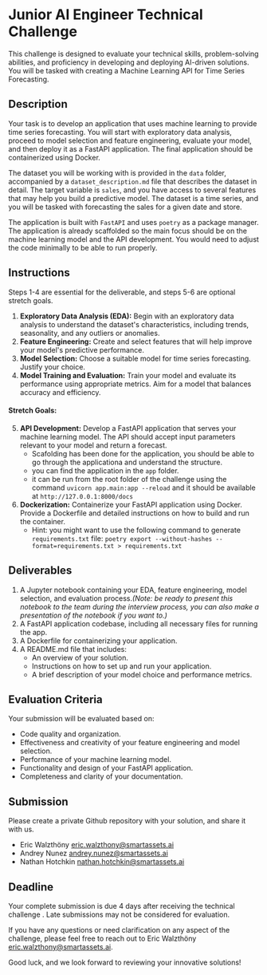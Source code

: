 # Junior AI Engineer Technical Challenge

This challenge is designed to evaluate your technical skills, problem-solving abilities, and proficiency in developing and deploying AI-driven solutions. You will be tasked with creating a Machine Learning API for Time Series Forecasting.

## Description

Your task is to develop an application that uses machine learning to provide time series forecasting. You will start with exploratory data analysis, proceed to model selection and feature engineering, evaluate your model, and then deploy it as a FastAPI application. The final application should be containerized using Docker.

The dataset you will be working with is provided in the `data` folder, accompanied by a `dataset_description.md` file that describes the dataset in detail. The target variable is `sales`, and you have access to several features that may help you build a predictive model. The dataset is a time series, and you will be tasked with forecasting the sales for a given date and store. 

The application is built with `FastAPI` and uses `poetry` as a package manager. The application is already scaffolded so the main focus should be on the machine learning model and the API development. You would need to adjust the code minimally to be able to run properly. 

## Instructions
Steps 1-4 are essential for the deliverable, and steps 5-6 are optional stretch goals.

1. **Exploratory Data Analysis (EDA):** Begin with an exploratory data analysis to understand the dataset's characteristics, including trends, seasonality, and any outliers or anomalies.
2. **Feature Engineering:** Create and select features that will help improve your model's predictive performance.
3. **Model Selection:** Choose a suitable model for time series forecasting. Justify your choice.
4. **Model Training and Evaluation:** Train your model and evaluate its performance using appropriate metrics. Aim for a model that balances accuracy and efficiency.

#### Stretch Goals: 
5. **API Development:** Develop a FastAPI application that serves your machine learning model. The API should accept input parameters relevant to your model and return a forecast.
    - Scafolding has been done for the application, you should be able to go through the applicationa and understand the structure.
    - you can find the application in the `app` folder.
    - it can be run from the root folder of the challenge using the command `uvicorn app.main:app --reload` and it should be available at `http://127.0.0.1:8000/docs`
6. **Dockerization:** Containerize your FastAPI application using Docker. Provide a Dockerfile and detailed instructions on how to build and run the container.
    - Hint: you might want to use the following command to generate `requirements.txt` file: `poetry export --without-hashes --format=requirements.txt > requirements.txt`


## Deliverables

1. A Jupyter notebook containing your EDA, feature engineering, model selection, and evaluation process.*(Note: be ready to present this notebook to the team during the interview process, you can also make a presentation of the notebook if you want to.)*
2. A FastAPI application codebase, including all necessary files for running the app.
3. A Dockerfile for containerizing your application.
4. A README.md file that includes:
   - An overview of your solution.
   - Instructions on how to set up and run your application.
   - A brief description of your model choice and performance metrics.

## Evaluation Criteria

Your submission will be evaluated based on:

- Code quality and organization.
- Effectiveness and creativity of your feature engineering and model selection.
- Performance of your machine learning model.
- Functionality and design of your FastAPI application.
- Completeness and clarity of your documentation.

## Submission

Please create a private Github repository with your solution, and share it with us.
- Eric Walzthöny eric.walzthony@smartassets.ai
- Andrey Nunez andrey.nunez@smartassets.ai
- Nathan Hotchkin nathan.hotchkin@smartassets.ai

## Deadline

Your complete submission is due 4 days after receiving the technical challenge . Late submissions may not be considered for evaluation.

If you have any questions or need clarification on any aspect of the challenge, please feel free to reach out to Eric Walzthöny eric.walzthony@smartassets.ai.

Good luck, and we look forward to reviewing your innovative solutions!